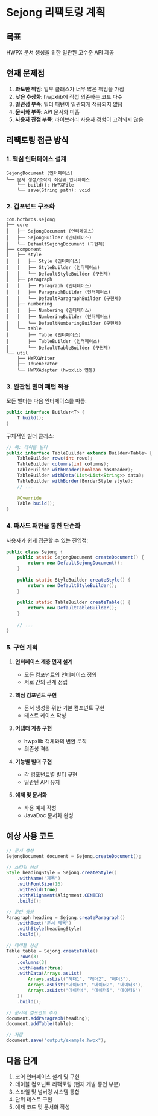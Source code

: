 # Sejong 리팩토링 계획

## 목표

HWPX 문서 생성을 위한 일관된 고수준 API 제공

## 현재 문제점

1. **과도한 책임**: 일부 클래스가 너무 많은 책임을 가짐
2. **낮은 추상화**: hwpxlib에 직접 의존하는 코드 다수
3. **일관성 부족**: 빌더 패턴이 일관되게 적용되지 않음
4. **문서화 부족**: API 문서화 미흡
5. **사용자 관점 부족**: 라이브러리 사용자 경험이 고려되지 않음

## 리팩토링 접근 방식

### 1. 핵심 인터페이스 설계

```
SejongDocument (인터페이스)
└── 문서 생성/조작의 최상위 인터페이스
    └── build(): HWPXFile
    └── save(String path): void
```

### 2. 컴포넌트 구조화

```
com.hotbros.sejong
├── core
│   ├── SejongDocument (인터페이스)
│   ├── SejongBuilder (인터페이스)
│   └── DefaultSejongDocument (구현체)
├── component
│   ├── style
│   │   ├── Style (인터페이스)
│   │   ├── StyleBuilder (인터페이스)
│   │   └── DefaultStyleBuilder (구현체)
│   ├── paragraph
│   │   ├── Paragraph (인터페이스)
│   │   ├── ParagraphBuilder (인터페이스)
│   │   └── DefaultParagraphBuilder (구현체)
│   ├── numbering
│   │   ├── Numbering (인터페이스)
│   │   ├── NumberingBuilder (인터페이스)
│   │   └── DefaultNumberingBuilder (구현체)
│   └── table
│       ├── Table (인터페이스)
│       ├── TableBuilder (인터페이스)
│       └── DefaultTableBuilder (구현체)
└── util
    ├── HWPXWriter
    ├── IdGenerator
    └── HWPXAdapter (hwpxlib 연동)
```

### 3. 일관된 빌더 패턴 적용

모든 빌더는 다음 인터페이스를 따름:

```java
public interface Builder<T> {
    T build();
}
```

구체적인 빌더 클래스:

```java
// 예: 테이블 빌더
public interface TableBuilder extends Builder<Table> {
    TableBuilder rows(int rows);
    TableBuilder columns(int columns);
    TableBuilder withHeader(boolean hasHeader);
    TableBuilder withData(List<List<String>> data);
    TableBuilder withBorder(BorderStyle style);
    // ...
    
    @Override
    Table build();
}
```

### 4. 파사드 패턴을 통한 단순화

사용자가 쉽게 접근할 수 있는 진입점:

```java
public class Sejong {
    public static SejongDocument createDocument() {
        return new DefaultSejongDocument();
    }
    
    public static StyleBuilder createStyle() {
        return new DefaultStyleBuilder();
    }
    
    public static TableBuilder createTable() {
        return new DefaultTableBuilder();
    }
    
    // ...
}
```

### 5. 구현 계획

1. **인터페이스 계층 먼저 설계**
   - 모든 컴포넌트의 인터페이스 정의
   - 서로 간의 관계 정립

2. **핵심 컴포넌트 구현**
   - 문서 생성을 위한 기본 컴포넌트 구현
   - 테스트 케이스 작성

3. **어댑터 계층 구현**
   - hwpxlib 객체와의 변환 로직
   - 의존성 격리

4. **기능별 빌더 구현**
   - 각 컴포넌트별 빌더 구현
   - 일관된 API 유지

5. **예제 및 문서화**
   - 사용 예제 작성
   - JavaDoc 문서화 완성

## 예상 사용 코드

```java
// 문서 생성
SejongDocument document = Sejong.createDocument();

// 스타일 생성
Style headingStyle = Sejong.createStyle()
    .withName("제목")
    .withFontSize(16)
    .withBold(true)
    .withAlignment(Alignment.CENTER)
    .build();

// 문단 생성
Paragraph heading = Sejong.createParagraph()
    .withText("문서 제목")
    .withStyle(headingStyle)
    .build();

// 테이블 생성
Table table = Sejong.createTable()
    .rows(3)
    .columns(3)
    .withHeader(true)
    .withData(Arrays.asList(
        Arrays.asList("헤더1", "헤더2", "헤더3"),
        Arrays.asList("데이터1", "데이터2", "데이터3"),
        Arrays.asList("데이터4", "데이터5", "데이터6")
    ))
    .build();

// 문서에 컴포넌트 추가
document.addParagraph(heading);
document.addTable(table);

// 저장
document.save("output/example.hwpx");
```

## 다음 단계

1. 코어 인터페이스 설계 및 구현
2. 테이블 컴포넌트 리팩토링 (현재 개발 중인 부분)
3. 스타일 및 넘버링 시스템 통합
4. 단위 테스트 구현
5. 예제 코드 및 문서화 작성